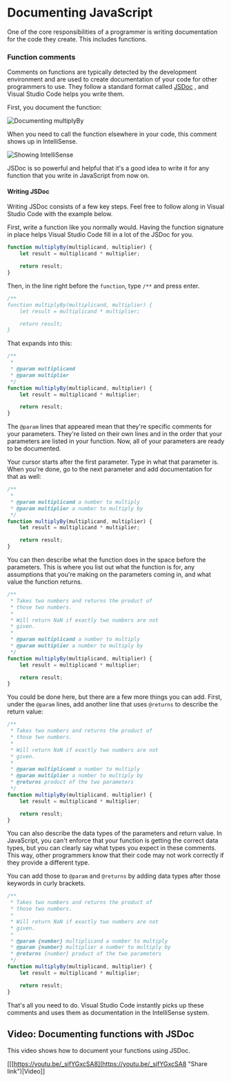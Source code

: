 # Documenting JavaScript

One of the core responsibilities of a programmer is writing documentation for the code they create. This includes functions.

### Function comments

Comments on functions are typically detected by the development environment and are used to create documentation of your code for other programmers to use. They follow a standard format called [JSDoc](https://en.wikipedia.org/wiki/JSDoc) , and Visual Studio Code helps you write them.

First, you document the function:

![Documenting multiplyBy](https://bootcamp-os-lms-prd-public.s3.us-west-2.amazonaws.com/content/dfa474d12bc5ab28a3c52119d9657bfd.gif)

When you need to call the function elsewhere in your code, this comment shows up in IntelliSense.

![Showing IntelliSense](https://bootcamp-os-lms-prd-public.s3.us-west-2.amazonaws.com/content/e35e4d6c46e6261b8fb2045eb9e6527c.gif)

JSDoc is so powerful and helpful that it's a good idea to write it for any function that you write in JavaScript from now on.

#### Writing JSDoc

Writing JSDoc consists of a few key steps. Feel free to follow along in Visual Studio Code with the example below.

First, write a function like you normally would. Having the function signature in place helps Visual Studio Code fill in a lot of the JSDoc for you.

```js
function multiplyBy(multiplicand, multiplier) {
    let result = multiplicand * multiplier;

    return result;
}
```

Then, in the line right before the `function`, type `/**` and press enter.

```js
/**
function multiplyBy(multiplicand, multiplier) {
    let result = multiplicand * multiplier;

    return result;
}
```

That expands into this:

```js
/**
 *
 * @param multiplicand
 * @param multiplier
 */
function multiplyBy(multiplicand, multiplier) {
    let result = multiplicand * multiplier;

    return result;
}
```

The `@param` lines that appeared mean that they're specific comments for your parameters. They're listed on their own lines and in the order that your parameters are listed in your function. Now, all of your parameters are ready to be documented.

Your cursor starts after the first parameter. Type in what that parameter is. When you're done, go to the next parameter and add documentation for that as well:

```js
/**
 *
 * @param multiplicand a number to multiply
 * @param multiplier a number to multiply by
 */
function multiplyBy(multiplicand, multiplier) {
    let result = multiplicand * multiplier;

    return result;
}
```

You can then describe what the function does in the space before the parameters. This is where you list out what the function is for, any assumptions that you're making on the parameters coming in, and what value the function returns.

```js
/**
 * Takes two numbers and returns the product of
 * those two numbers.
 *
 * Will return NaN if exactly two numbers are not
 * given.
 *
 * @param multiplicand a number to multiply
 * @param multiplier a number to multiply by
 */
function multiplyBy(multiplicand, multiplier) {
    let result = multiplicand * multiplier;

    return result;
}
```

You could be done here, but there are a few more things you can add. First, under the `@param` lines, add another line that uses `@returns` to describe the return value:

```js
/**
 * Takes two numbers and returns the product of
 * those two numbers.
 *
 * Will return NaN if exactly two numbers are not
 * given.
 *
 * @param multiplicand a number to multiply
 * @param multiplier a number to multiply by
 * @returns product of the two parameters
 */
function multiplyBy(multiplicand, multiplier) {
    let result = multiplicand * multiplier;

    return result;
}
```

You can also describe the data types of the parameters and return value. In JavaScript, you can't enforce that your function is getting the correct data types, but you can clearly say what types you expect in these comments. This way, other programmers know that their code may not work correctly if they provide a different type.

You can add those to `@param` and `@returns` by adding data types after those keywords in curly brackets.

```js
/**
 * Takes two numbers and returns the product of
 * those two numbers.
 *
 * Will return NaN if exactly two numbers are not
 * given.
 *
 * @param {number} multiplicand a number to multiply
 * @param {number} multiplier a number to multiply by
 * @returns {number} product of the two parameters
 */
function multiplyBy(multiplicand, multiplier) {
    let result = multiplicand * multiplier;

    return result;
}
```

That's all you need to do. Visual Studio Code instantly picks up these comments and uses them as documentation in the IntelliSense system.

## Video: Documenting functions with JSDoc

This video shows how to document your functions using JSDoc.

[[[https://youtu.be/_sifYGxcSA8](https://youtu.be/_sifYGxcSA8 "Share link")|Video]]
